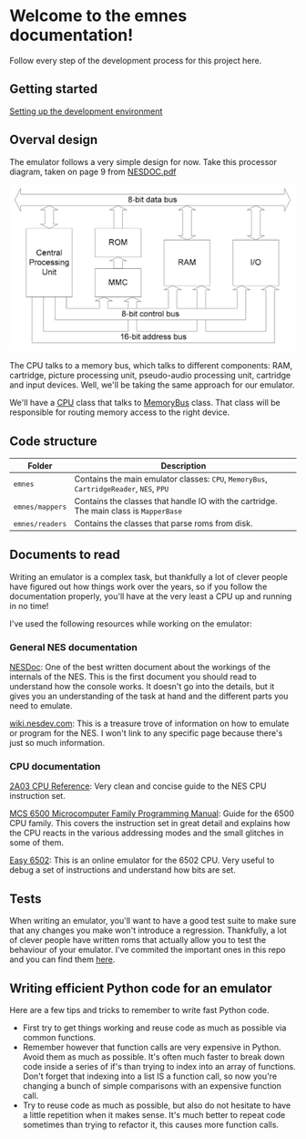 
# Welcome to the emnes documentation!


Follow every step of the development process for this project here.

## Getting started

[Setting up the development environment](dev_env.md)

## Overval design

The emulator follows a very simple design for now. Take this processor diagram, taken on page 9
from [NESDOC.pdf](http://nesdev.com/NESDoc.pdf)

![](processor_diagram.png)

The CPU talks to a memory bus, which talks to different components: RAM, cartridge, picture processing unit, pseudo-audio processing unit, cartridge and input devices. Well,
we'll be taking the same approach for our emulator.

We'll have a [CPU](../emnes/cpu.py) class that talks to [MemoryBus](../emnes/memory_bus.py) class. That class will be responsible for routing
memory access to the right device.

## Code structure

| Folder           | Description  |
| ---------------- | --------------------------------------------------------------------------------------- |
| `emnes`          | Contains the main emulator classes: `CPU`, `MemoryBus`, `CartridgeReader`, `NES`, `PPU` |
| `emnes/mappers`  | Contains the classes that handle IO with the cartridge. The main class is `MapperBase`  |
| `emnes/readers`  | Contains the classes that parse roms from disk.                                         |


## Documents to read

Writing an emulator is a complex task, but thankfully a lot of clever people
have figured out how things work over the years, so if you follow the
documentation properly, you'll have at the very least a CPU up and running in no
time!

I've used the following resources while working on the emulator:

### General NES documentation

[NESDoc](http://nesdev.com/NESDoc.pdf): One of the best written document about
the workings of the internals of the NES. This is the first document you should
read to understand how the console works. It doesn't go into the details, but it
gives you an understanding of the task at hand and the different parts you need
to emulate.

[wiki.nesdev.com](http://wiki.nesdev.com): This is a treasure trove of information
on how to emulate or program for the NES. I won't link to any specific page because
there's just so much information.

### CPU documentation

[2A03 CPU Reference](http://obelisk.me.uk/6502/reference.html): Very clean and concise guide
to the NES CPU instruction set.

[MCS 6500 Microcomputer Family Programming Manual](http://archive.6502.org/books/mcs6500_family_programming_manual.pdf): Guide for the 6500 CPU family. This covers the instruction set in great detail and explains
how the CPU reacts in the various addressing modes and the small glitches in some of them.

[Easy 6502](https://skilldrick.github.io/easy6502/#stack): This is an online emulator for the
6502 CPU. Very useful to debug a set of instructions and understand how bits are set.

## Tests

When writing an emulator, you'll want to have a good test suite to make sure that any changes you make won't
introduce a regression. Thankfully, a lot of clever people have written roms that actually
allow you to test the behaviour of your emulator. I've commited the important ones in this repo and you
can find them [here](../tests/roms/README.md).

## Writing efficient Python code for an emulator

Here are a few tips and tricks to remember to write fast Python code.
- First try to get things working and reuse code as much as possible via common functions.
- Remember however that function calls are very expensive in Python. Avoid them as much as possible. It's often much faster to break down code inside a series of if's than trying to index into an array of functions. Don't forget that indexing into a list IS a function call, so now you're changing a bunch of simple comparisons with an expensive function call.
- Try to reuse code as much as possible, but also do not hesitate to have a little repetition when it makes sense. It's much better to repeat code sometimes than trying to refactor it, this causes more function calls.
